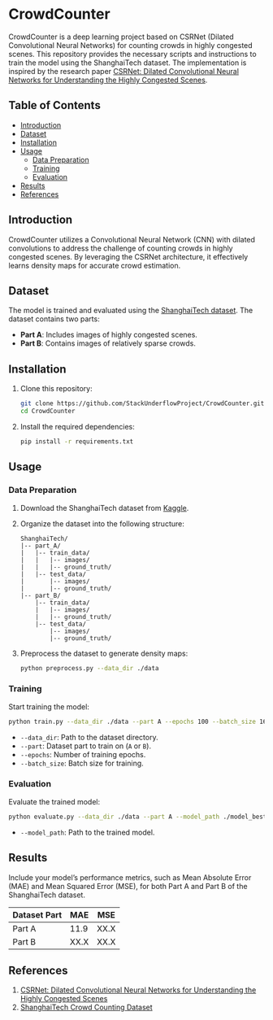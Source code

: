 # CrowdCounter

CrowdCounter is a deep learning project based on CSRNet (Dilated Convolutional Neural Networks) for counting crowds in highly congested scenes. This repository provides the necessary scripts and instructions to train the model using the ShanghaiTech dataset. The implementation is inspired by the research paper [CSRNet: Dilated Convolutional Neural Networks for Understanding the Highly Congested Scenes](https://arxiv.org/pdf/1802.10062).

## Table of Contents

- [Introduction](#introduction)
- [Dataset](#dataset)
- [Installation](#installation)
- [Usage](#usage)
    - [Data Preparation](#data-preparation)
    - [Training](#training)
    - [Evaluation](#evaluation)
- [Results](#results)
- [References](#references)

## Introduction

CrowdCounter utilizes a Convolutional Neural Network (CNN) with dilated convolutions to address the challenge of counting crowds in highly congested scenes. By leveraging the CSRNet architecture, it effectively learns density maps for accurate crowd estimation.

## Dataset

The model is trained and evaluated using the [ShanghaiTech dataset](https://www.kaggle.com/datasets/tthien/shanghaitech). The dataset contains two parts:

- **Part A**: Includes images of highly congested scenes.
- **Part B**: Contains images of relatively sparse crowds.

## Installation

1. Clone this repository:

   ```bash
   git clone https://github.com/StackUnderflowProject/CrowdCounter.git
   cd CrowdCounter
   ```

2. Install the required dependencies:

   ```bash
   pip install -r requirements.txt
   ```

## Usage

### Data Preparation

1. Download the ShanghaiTech dataset from [Kaggle](https://www.kaggle.com/datasets/tthien/shanghaitech).
2. Organize the dataset into the following structure:

   ```
   ShanghaiTech/
   |-- part_A/
   |   |-- train_data/
   |   |   |-- images/
   |   |   |-- ground_truth/
   |   |-- test_data/
   |       |-- images/
   |       |-- ground_truth/
   |-- part_B/
       |-- train_data/
       |   |-- images/
       |   |-- ground_truth/
       |-- test_data/
           |-- images/
           |-- ground_truth/
   ```

3. Preprocess the dataset to generate density maps:

   ```bash
   python preprocess.py --data_dir ./data
   ```

### Training

Start training the model:

```bash
python train.py --data_dir ./data --part A --epochs 100 --batch_size 16
```

- `--data_dir`: Path to the dataset directory.
- `--part`: Dataset part to train on (`A` or `B`).
- `--epochs`: Number of training epochs.
- `--batch_size`: Batch size for training.

### Evaluation

Evaluate the trained model:

```bash
python evaluate.py --data_dir ./data --part A --model_path ./model_best.pth
```

- `--model_path`: Path to the trained model.

## Results

Include your model’s performance metrics, such as Mean Absolute Error (MAE) and Mean Squared Error (MSE), for both Part A and Part B of the ShanghaiTech dataset.

| Dataset Part | MAE  | MSE  |
|--------------|------|------|
| Part A       | 11.9 | XX.X |
| Part B       | XX.X | XX.X |

## References

1. [CSRNet: Dilated Convolutional Neural Networks for Understanding the Highly Congested Scenes](https://arxiv.org/pdf/1802.10062)
2. [ShanghaiTech Crowd Counting Dataset](https://www.kaggle.com/datasets/tthien/shanghaitech)
